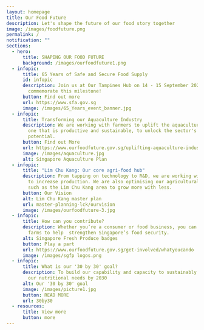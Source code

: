 ```yaml
---
layout: homepage
title: Our Food Future
description: Let's shape the future of our food story together
image: /images/foodfuture.png
permalink: /
notification: ""
sections:
  - hero:
      title: SHAPING OUR FOOD FUTURE
      background: /images/ourfoodfuture1.png
  - infopic:
      title: 65 Years of Safe and Secure Food Supply
      id: infopic
      description: Join us at Our Tampines Hub on 14 - 15 September 2024 to
        commemorate this milestone!
      button: Find out more
      url: https://www.sfa.gov.sg
      image: /images/65_Years_event_banner.jpg
  - infopic:
      title: Transforming our Aquaculture Industry
      description: We are working with farmers to uplift the aquaculture industry into
        one that is productive and sustainable, to unlock the sector's full
        potential.
      button: Find out More
      url: https://www.ourfoodfuture.gov.sg/uplifting-aquaculture-industry/overview
      image: /images/aquaculture.jpg
      alt: Singapore Aquaculture Plan
  - infopic:
      title: "Lim Chu Kang: Our core agri-food hub"
      description: From tapping on technology to R&D, we are working with the industry
        to increase production. We are also optimising our agricultural land
        such as the Lim Chu Kang area to grow more with less.
      button: Our Vision
      alt: Lim Chu Kang master plan
      url: master-planning-lck/ourvision
      image: /images/ourfoodfuture-3.jpg
  - infopic:
      title: How can you contribute?
      description: Whether you’re a consumer or food business, you can support local
        farms to help  strengthen Singapore’s food security.
      alt: Singapore Fresh Produce badges
      button: Play a part
      url: https://www.ourfoodfuture.gov.sg/get-involved/whatyoucando
      image: /images/sgfp logos.png
  - infopic:
      title: What is our '30 by 30' goal?
      description: To build our capability and capacity to sustainably produce 30% of
        our nutritional needs by 2030
      alt: Our '30 by 30' goal
      image: /images/picture1.jpg
      button: READ MORE
      url: 30by30
  - resources:
      title: View more
      button: more
---
```

